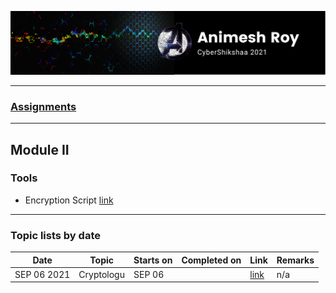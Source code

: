 ![img](img/header.png)

---

### [Assignments](assignments/index.md)

---

## Module II

### Tools

* Encryption Script [link](https://github.com/anir0y/CyberShikshaa/tree/main/module-II/encryption)

---

### Topic lists by date

|Date | Topic | Starts on |Completed on| Link|Remarks|
|---|---|---|---|---|---|
|SEP 06 2021|Cryptologu|SEP 06| |[link](https://github.com/anir0y/CyberShikshaa/tree/main/module-II/Cryptology)|n/a|


